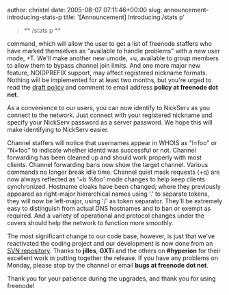 author: christel
date: 2005-08-07 07:11:46+00:00
slug: announcement-introducing-stats-p
title: '[Announcement] Introducing /stats p'

<blockquote>**   /stats p **</blockquote>


command, which will allow the user to get a list of    freenode    staffers who have marked themselves as "available to handle problems" with   a new user mode, +T. We'll make another new umode, +u, available to group   members to allow them to bypass channel join limits. And one more major   new feature, NOIDPREFIX support, may affect registered nickname formats.   Nothing will be implemented for at least two months, but you're urged to   read the    [draft policy](http://freenode.net/policy_draft_1123442180.shtml#usernames)     and comment to email address **policy at freenode dot net**.

As a convenience to our users, you can now identify to NickServ as you   connect to the network. Just connect with your registered nickname and   specify your NickServ password as a server password. We hope this will   make identifying to NickServ easier.

Channel staffers will notice that usernames appear in WHOIS as "I=foo" or   "N=foo" to indicate whether identd was successful or not. Channel   forwarding has been cleaned up and should work properly with most clients.    Channel forwarding bans now show the target channel. Various commands no   longer break idle time. Channel quiet mask requests (+q) are now always   reflected as '+b %foo' mode changes to help keep clients synchronized.    Hostname cloaks have been changed; where they previously appeared as   right-major hierarchical names using '.' to separate tokens, they will now   be left-major, using '/' as token separator. They'll be extremely easy to   distinguish from actual DNS hostnames and to ban or exempt as required.   And a variety of operational and protocol changes under the covers should   help the network to function more smoothly.

The most significant change to our code base, however, is just that we've   reactivated the coding project and our development is now done from an      [SVN repository](http://svn.freenode.net/hyperion/trunk/).    Thanks to **jilles**, **GXTi** and the others on **#hyperion**   for their excellent work in putting together the release. If you have any   problems on Monday, please stop by the channel or email **bugs at   freenode dot net**.

Thank you for your patience during the upgrades, and thank you for using    freenode!
